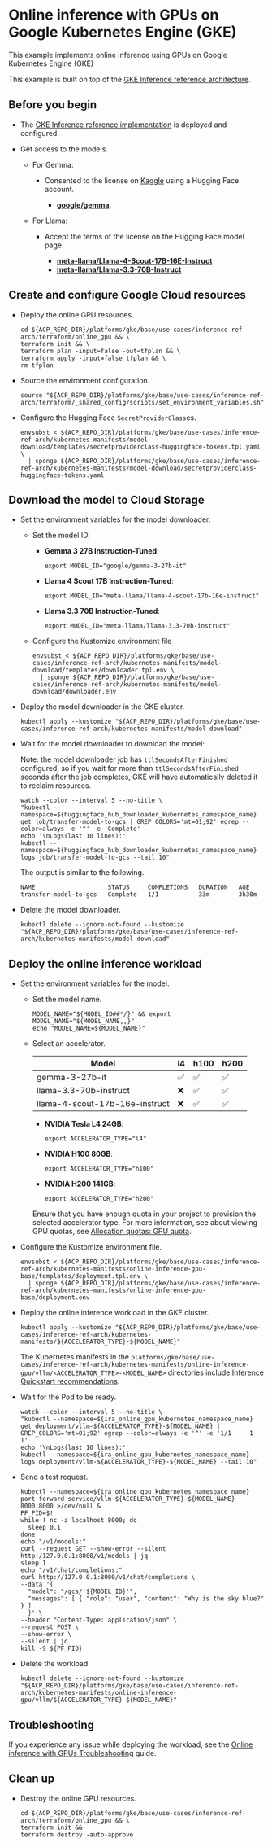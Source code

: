 # Online inference with GPUs on Google Kubernetes Engine (GKE)

This example implements online inference using GPUs on Google Kubernetes Engine
(GKE)

This example is built on top of the
[GKE Inference reference architecture](/docs/platforms/gke/base/use-cases/inference-ref-arch/README.md).

## Before you begin

- The
  [GKE Inference reference implementation](/platforms/gke/base/use-cases/inference-ref-arch/terraform/README.md)
  is deployed and configured.

- Get access to the models.

  - For Gemma:

    - Consented to the license on [Kaggle](https://www.kaggle.com/) using a
      Hugging Face account.

      - [**google/gemma**](https://www.kaggle.com/models/google/gemma).

  - For Llama:

    - Accept the terms of the license on the Hugging Face model page.

      - [**meta-llama/Llama-4-Scout-17B-16E-Instruct**](https://huggingface.co/meta-llama/Llama-4-Scout-17B-16E-Instruct)
      - [**meta-llama/Llama-3.3-70B-Instruct**](https://huggingface.co/meta-llama/Llama-3.3-70B-Instruct)

## Create and configure Google Cloud resources

- Deploy the online GPU resources.

  ```shell
  cd ${ACP_REPO_DIR}/platforms/gke/base/use-cases/inference-ref-arch/terraform/online_gpu && \
  terraform init && \
  terraform plan -input=false -out=tfplan && \
  terraform apply -input=false tfplan && \
  rm tfplan
  ```

- Source the environment configuration.

  ```shell
  source "${ACP_REPO_DIR}/platforms/gke/base/use-cases/inference-ref-arch/terraform/_shared_config/scripts/set_environment_variables.sh"
  ```

- Configure the Hugging Face `SecretProviderClass`es.

  ```shell
  envsubst < ${ACP_REPO_DIR}/platforms/gke/base/use-cases/inference-ref-arch/kubernetes-manifests/model-download/templates/secretproviderclass-huggingface-tokens.tpl.yaml \
    | sponge ${ACP_REPO_DIR}/platforms/gke/base/use-cases/inference-ref-arch/kubernetes-manifests/model-download/secretproviderclass-huggingface-tokens.yaml
  ```

## Download the model to Cloud Storage

- Set the environment variables for the model downloader.

  - Set the model ID.

    - **Gemma 3 27B Instruction-Tuned**:

      ```shell
      export MODEL_ID="google/gemma-3-27b-it"
      ```

    - **Llama 4 Scout 17B Instruction-Tuned**:

      ```shell
      export MODEL_ID="meta-llama/llama-4-scout-17b-16e-instruct"
      ```

    - **Llama 3.3 70B Instruction-Tuned**:

      ```shell
      export MODEL_ID="meta-llama/llama-3.3-70b-instruct"
      ```

  - Configure the Kustomize environment file

    ```shell
    envsubst < ${ACP_REPO_DIR}/platforms/gke/base/use-cases/inference-ref-arch/kubernetes-manifests/model-download/templates/downloader.tpl.env \
      | sponge ${ACP_REPO_DIR}/platforms/gke/base/use-cases/inference-ref-arch/kubernetes-manifests/model-download/downloader.env
    ```

- Deploy the model downloader in the GKE cluster.

  ```shell
  kubectl apply --kustomize "${ACP_REPO_DIR}/platforms/gke/base/use-cases/inference-ref-arch/kubernetes-manifests/model-download"
  ```

- Wait for the model downloader to download the model:

  Note: the model downloader job has `ttlSecondsAfterFinished` configured, so if
  you wait for more than `ttlSecondsAfterFinished` seconds after the job
  completes, GKE will have automatically deleted it to reclaim resources.

  ```shell
  watch --color --interval 5 --no-title \
  "kubectl --namespace=${huggingface_hub_downloader_kubernetes_namespace_name} get job/transfer-model-to-gcs | GREP_COLORS='mt=01;92' egrep --color=always -e '^' -e 'Complete'
  echo '\nLogs(last 10 lines):'
  kubectl --namespace=${huggingface_hub_downloader_kubernetes_namespace_name} logs job/transfer-model-to-gcs --tail 10"
  ```

  The output is similar to the following.

  ```text
  NAME                    STATUS     COMPLETIONS   DURATION   AGE
  transfer-model-to-gcs   Complete   1/1           33m        3h30m
  ```

- Delete the model downloader.

  ```shell
  kubectl delete --ignore-not-found --kustomize "${ACP_REPO_DIR}/platforms/gke/base/use-cases/inference-ref-arch/kubernetes-manifests/model-download"
  ```

## Deploy the online inference workload

- Set the environment variables for the model.

  - Set the model name.

    ```shell
    MODEL_NAME="${MODEL_ID##*/}" && export MODEL_NAME="${MODEL_NAME,,}"
    echo "MODEL_NAME=${MODEL_NAME}"
    ```

  - Select an accelerator.

    | Model                          | l4  | h100 | h200 |
    | ------------------------------ | --- | ---- | ---- |
    | gemma-3-27b-it                 | ✅  | ✅   | ✅   |
    | llama-3.3-70b-instruct         | ❌  | ✅   | ✅   |
    | llama-4-scout-17b-16e-instruct | ❌  | ✅   | ✅   |

    - **NVIDIA Tesla L4 24GB**:

      ```shell
      export ACCELERATOR_TYPE="l4"
      ```

    - **NVIDIA H100 80GB**:

      ```shell
      export ACCELERATOR_TYPE="h100"
      ```

    - **NVIDIA H200 141GB**:

      ```shell
      export ACCELERATOR_TYPE="h200"
      ```

    Ensure that you have enough quota in your project to provision the selected
    accelerator type. For more information, see about viewing GPU quotas, see
    [Allocation quotas: GPU quota](https://cloud.google.com/compute/resource-usage#gpu_quota).

- Configure the Kustomize environment file.

  ```shell
  envsubst < ${ACP_REPO_DIR}/platforms/gke/base/use-cases/inference-ref-arch/kubernetes-manifests/online-inference-gpu-base/templates/deployment.tpl.env \
    | sponge ${ACP_REPO_DIR}/platforms/gke/base/use-cases/inference-ref-arch/kubernetes-manifests/online-inference-gpu-base/deployment.env
  ```

- Deploy the online inference workload in the GKE cluster.

  ```shell
  kubectl apply --kustomize "${ACP_REPO_DIR}/platforms/gke/base/use-cases/inference-ref-arch/kubernetes-manifests/${ACCELERATOR_TYPE}-${MODEL_NAME}"
  ```

  The Kubernetes manifests in the
  `platforms/gke/base/use-cases/inference-ref-arch/kubernetes-manifests/online-inference-gpu/vllm/<ACCELERATOR_TYPE>-<MODEL_NAME>`
  directories include
  [Inference Quickstart recommendations](https://cloud.google.com/kubernetes-engine/docs/how-to/machine-learning/inference-quickstart).

- Wait for the Pod to be ready.

  ```shell
  watch --color --interval 5 --no-title \
  "kubectl --namespace=${ira_online_gpu_kubernetes_namespace_name} get deployment/vllm-${ACCELERATOR_TYPE}-${MODEL_NAME} | GREP_COLORS='mt=01;92' egrep --color=always -e '^' -e '1/1     1            1'
  echo '\nLogs(last 10 lines):'
  kubectl --namespace=${ira_online_gpu_kubernetes_namespace_name} logs deployment/vllm-${ACCELERATOR_TYPE}-${MODEL_NAME} --tail 10"
  ```

- Send a test request.

  ```shell
  kubectl --namespace=${ira_online_gpu_kubernetes_namespace_name} port-forward service/vllm-${ACCELERATOR_TYPE}-${MODEL_NAME} 8000:8000 >/dev/null &
  PF_PID=$!
  while ! nc -z localhost 8000; do
    sleep 0.1
  done
  echo "/v1/models:"
  curl --request GET --show-error --silent http:/127.0.0.1:8000/v1/models | jq
  sleep 1
  echo "/v1/chat/completions:"
  curl http://127.0.0.1:8000/v1/chat/completions \
  --data '{
    "model": "/gcs/'${MODEL_ID}'",
    "messages": [ { "role": "user", "content": "Why is the sky blue?" } ]
    }' \
  --header "Content-Type: application/json" \
  --request POST \
  --show-error \
  --silent | jq
  kill -9 ${PF_PID}
  ```

- Delete the workload.

  ```shell
  kubectl delete --ignore-not-found --kustomize "${ACP_REPO_DIR}/platforms/gke/base/use-cases/inference-ref-arch/kubernetes-manifests/online-inference-gpu/vllm/${ACCELERATOR_TYPE}-${MODEL_NAME}"
  ```

## Troubleshooting

If you experience any issue while deploying the workload, see the
[Online inference with GPUs Troubleshooting](/platforms/gke/base/use-cases/inference-ref-arch/examples/online-inference-gpu/troubleshooting.md)
guide.

## Clean up

- Destroy the online GPU resources.

  ```shell
  cd ${ACP_REPO_DIR}/platforms/gke/base/use-cases/inference-ref-arch/terraform/online_gpu && \
  terraform init &&
  terraform destroy -auto-approve
  ```
